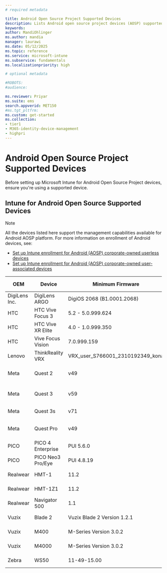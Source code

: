```yaml
---
# required metadata

title: Android Open Source Project Supported Devices
description: Lists Android open source project devices (AOSP) supported devices
keywords:
author: MandiOhlinger
ms.author: mandia
manager: laurawi
ms.date: 05/12/2025
ms.topic: reference
ms.service: microsoft-intune
ms.subservice: fundamentals
ms.localizationpriority: high

# optional metadata

#ROBOTS:
#audience:

ms.reviewer: Priyar
ms.suite: ems
search.appverid: MET150
#ms.tgt_pltfrm:
ms.custom: get-started
ms.collection:
- tier1
- M365-identity-device-management
- highpri
---
```



# Android Open Source Project Supported Devices

Before setting up Microsoft Intune for Android Open Source Project devices, ensure you're using a supported device.

## Intune for Android Open Source Supported Devices

> [!NOTE]
> All the devices listed here support the management capabilities available for Android AOSP platform. For more information on enrollment of Android devices, see: 
> - [Set up Intune enrollment for Android (AOSP) corporate-owned userless devices](../enrollment/android-aosp-corporate-owned-userless-enroll.md)
> - [Set up Intune enrollment for Android (AOSP) corporate-owned user-associated devices](../enrollment/android-aosp-corporate-owned-user-associated-enroll.md)

|**OEM**     | **Device**              | **Minimum Firmware**    | **Type of Device** | **Restrictions**       |
| ------- | -------------------| ------------------- | -------------- | ------------------ |
| DigiLens Inc.| DigiLens ARGO    | DigiOS 2068 (B1.0001.2068)            | AR/VR Headset  |                    |
| HTC     | HTC Vive Focus 3   | 5.2 - 5.0.999.624    | AR/VR Headset  |                    |
| HTC     | HTC Vive XR Elite  | 4.0 - 1.0.999.350    | AR/VR Headset  |                    |
| HTC     | Vive Focus Vision   | 7.0.999.159    | AR/VR Headset  |                    |
| Lenovo  | ThinkReality VRX     | VRX_user_S766001_2310192349_kona   | AR/VR Headset  |                   |
| Meta    | Quest 2            | v49                 | AR/VR Headset  | [Available in select regions only](https://work.meta.com/help/307276701907179) |
| Meta    | Quest 3            | v59                 | AR/VR Headset  | [Available in select regions only](https://work.meta.com/help/307276701907179)|
| Meta    | Quest 3s           | v71                 | AR/VR Headset  |                    |
| Meta    | Quest Pro          | v49                 | AR/VR Headset  | [Available in select regions only](https://work.meta.com/help/307276701907179)|
| PICO    | PICO 4 Enterprise     | PUI 5.6.0              | AR/VR Headset  |                    |
| PICO    | PICO Neo3 Pro/Eye     | PUI 4.8.19              | AR/VR Headset  |                    |
| Realwear| HMT-1              | 11.2                | AR/VR Headset  |                    |
| Realwear| HMT-1Z1            | 11.2                | AR/VR Headset  |                    |
| Realwear| Navigator 500      | 1.1                | AR/VR Headset  |                    |
| Vuzix   | Blade 2            | Vuzix Blade 2 Version 1.2.1   | AR/VR Headset  |                    |
| Vuzix   | M400               | M-Series Version 3.0.2    | AR/VR Headset  |                    |
| Vuzix   | M4000              | M-Series Version 3.0.2   | AR/VR Headset  |                    |
| Zebra   | WS50               | 11-49-15.00               | Wearable scanner         |                    |